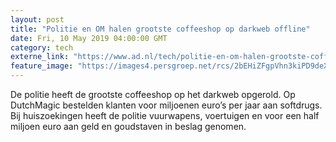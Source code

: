 ```yaml
---
layout: post
title: "Politie en OM halen grootste coffeeshop op darkweb offline"
date: Fri, 10 May 2019 04:00:00 GMT
category: tech
externe_link: "https://www.ad.nl/tech/politie-en-om-halen-grootste-coffeeshop-op-darkweb-offline~a5208764/"
feature_image: "https://images4.persgroep.net/rcs/2bEHiZFgpVhn3kiPD9deXqhVg8k/diocontent/147727759/_fitwidth/400/?appId=21791a8992982cd8da851550a453bd7f&quality=0.7"
---
```


De politie heeft de grootste coffeeshop op het darkweb opgerold. Op DutchMagic bestelden klanten voor miljoenen euro’s per jaar aan softdrugs. Bij huiszoekingen heeft de politie vuurwapens, voertuigen en voor een half miljoen euro aan geld en goudstaven in beslag genomen.
